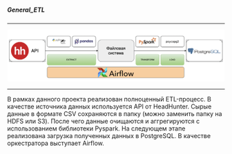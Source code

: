 ##### General_ETL
---------------------------------------------------------------------------------------------------------
![Image alt](https://github.com/Alakirr/General_ETL/blob/main/%D0%A1%D1%85%D0%B5%D0%BC%D0%B0%20ETL.png)

---------------------------------------------------------------------------------------------------------

В рамках данного проекта реализован полноценный ETL-процесс. В качестве источника данных используется API от HeadHunter. Сырые данные в формате CSV сохраняются в папку (можно заменить папку на HDFS или S3). После чего данные очищаются и аггрегируются с использованием библиотеки Pyspark. На следующем этапе реализована загрузка полученных данных в PostgreSQL. В качестве оркестратора выступает Airflow.
